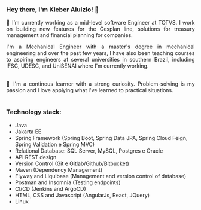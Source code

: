 ### Hey there, I'm Kleber Aluizio! 👋
<div style="text-align: justify">
🔭 I’m currently working as a mid-level software Engineer at TOTVS. I work on building new features for the Gesplan line, solutions for treasury management and financial planning for companies. 
 
I'm a Mechanical Engineer with a master's degree in mechanical engineering and over the past few years, I have also been teaching courses to aspiring engineers at several universities in southern Brazil, including IFSC, UDESC, and UniSENAI where I'm currently working.
</div>

<div style="text-align: justify">
  <br />
🌱 I'm a continous learner with a strong curiosity. Problem-solving is my passion and I love applying what I've learned to practical situations. 
</div>
<br/>

### Technology stack:
  - Java
  - Jakarta EE
  - Spring Framework (Spring Boot, Spring Data JPA, Spring Cloud Feign, Spring Validation e Spring MVC)
  - Relational Database: SQL Server, MySQL, Postgres e Oracle
  - API REST design
  - Version Control (Git e Gitlab/Github/Bitbucket)
  - Maven (Dependency Management)
  - Flyway and Liquibase (Management and version control of database)
  - Postman and Insomnia (Testing endpoints)
  - CI/CD (Jenkins and ArgoCD)
  - HTML, CSS and Javascript (AngularJs, React, JQuery)
  - Linux

<!--

In addition, I have been teaching courses to aspiring engineers at several universities in southern Brazil, including IFSC, UDESC, and UniSENAI.

**kleberaluizio/kleberaluizio** is a ✨ _special_ ✨ repository because its `README.md` (this file) appears on your GitHub profile.

Here are some ideas to get you started:

- 🔭 I’m currently working on ...
- 🌱 I’m currently learning ...
- 👯 I’m looking to collaborate on ...
- 🤔 I’m looking for help with ...
- 💬 Ask me about ...
- 📫 How to reach me: ...
- 😄 Pronouns: ...
- ⚡ Fun fact: ...
-->
